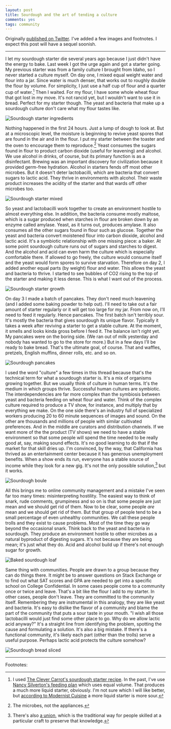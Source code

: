 ```yaml
---
layout: post
title: Sourdough and the art of tending a culture
comments: yes
tags: community
---
```


Originally [published on
Twitter](https://threadreaderapp.com/thread/1242203741517799425.html). I've
added a few images and footnotes. I expect this post will have a
sequel soonish.

---

I let my sourdough starter die several years ago because I just didn't
have the energy to bake. Last week I got the urge again and got a
starter going. My previous starter was from a family culture I brought
from Idaho, so I never started a culture myself. On day one, I mixed
equal weight water and flour into a jar. Since water is much denser,
that works out to roughly double the flour by volume. For simplicity,
I just use a half cup of flour and a quarter cup of water.[^1] Then I
waited. For my flour, I have some whole wheat flour that got lost in
my move. It's not rancid yet, but I wouldn't want to use it in
bread. Perfect for my starter though. The yeast and bacteria that make
up a sourdough culture don't care what my flour tastes like.

![Sourdough starter ingredients](/images/sourdough_ingredients.jpg)

Nothing happened in the first 24 hours. Just a lump of dough to look
at. But at a microscopic level, the moisture is beginning to revive
yeast spores that are found in the air and in the flour. I put my
starter between the toaster and the oven to encourage them to
reproduce.[^2] Yeast consumes the sugars found in flour to product
carbon dioxide (useful for leavening) and alcohol. We use alcohol in
drinks, of course, but its primary function is as a
disinfectant. Brewing was an important discovery for civilization
because it provided germ-free hydration.  Alcohol in starters fends
off most other microbes. But it doesn't deter lactobacilli, which are
bacteria that convert sugars to lactic acid. They thrive in
environments with alcohol. Their waste product increases the acidity
of the starter and that wards off other microbes too.

![Sourdough starter mixed](/images/sourdough_mixing.jpg)

So yeast and lactobacilli work together to create an environment
hostile to almost everything else. In addition, the bacteria consume
mostly maltose, which is a sugar produced when starches in flour are
broken down by an enzyme called amylase.  Yeast, as it turns out,
produces amylase. It also consumes all the other sugars found in flour
such as glucose. Together the yeast and bacteria convert moistened
flour into carbon dioxide, alcohol and lactic acid. It's a symbiotic
relationship with one missing piece: a baker.  At some point sourdough
culture runs out of sugars and starches to digest. And the alcohol and
acid can even harm the culture which is especially comfortable
there. If allowed to go freely, the culture would consume itself and
the yeast would form spores to survive starvation.  Therefore on day
2, I added another equal parts (by weight) flour and water. This
allows the yeast and bacteria to thrive. I started to see bubbles of
CO2 rising to the top of the starter and making it less dense. This is
what I want out of the process.

![Sourdough starter growth](/images/sourdough_growth.jpg)
 
On day 3 I made a batch of pancakes. They don't need much leavening
(and I added some baking powder to help out). I'll need to take out a
fair amount of starter regularly or it will get too large for my
jar. From now on, I'll need to feed it regularly. Hence pancakes.  The
first batch isn't terribly sour. It's mostly the bacteria that gives
sourdough its unique flavor. Typically it takes a week after reviving
a starter to get a stable culture. At the moment, it smells and looks
kinda gross before I feed it. The balance isn't right yet.  My
pancakes were on the boring side. (We ran out of milk yesterday and
nobody has wanted to go to the store for more.) But in a few days I'll
be ready to bake bread. That's the ultimate goal, of course. That and
waffles, pretzels, English muffins, dinner rolls, etc. and so on.

![Sourdough pancakes](/images/sourdough_pancakes.jpg)

I used the word "culture" a few times in this thread because that's
the technical term for what a sourdough starter is. It's a mix of
organisms growing together. But we usually think of culture in human
terms. It's the medium in which groups thrive.  Successful human
cultures are symbiotic. The interdependencies are far more complex
than the symbiosis between yeast and bacteria feeding on wheat flour
and water. Think of the complex culture required to produce a TV show,
for instance, and multiply that by everything we make.  On the one
side there's an industry full of specialized workers producing 20 to
60 minute sequences of images and sound. On the other are thousands
and millions of people with similar cultivated preferences. And in the
middle are curators and distribution channels.  If we want more of the
the product (TV shows) we need to have a stable environment so that
some people will spend the time needed to be really good at, say,
making sound effects. It's no good learning to do that if the market
for that skill dries up.  I'm convinced, by the way, that California
has thrived as an entertainment center because it has generous
unemployment benefits. When a show ends its run, everyone has a stable
source of income while they look for a new gig. It's not the only
possible solution,[^3] but it works.

![Sourdough boule](/images/sourdough_boule.jpg)

All this brings me to online community management and a mistake I've
seen far too many times: misinterpreting hostility. The easiest way to
think of snark, rude comments, grumpiness and so on is that some
people are just mean and we should get rid of them.  Now to be clear,
some people _are_ mean and we should get rid of them. But that group
of people tend to be a small percentage of even unhealthy
communities. We call these people trolls and they exist to cause
problems. Most of the time they go way beyond the occasional snark.
Think back to the yeast and bacteria in sourdough. They produce an
environment hostile to other microbes as a natural byproduct of
digesting sugars. It's not because they are being mean; it's just what
they do. Acid and alcohol build up if there's not enough sugar for
growth.

![Baked sourdough loaf](/images/sourdough_loaf.jpg)

Same thing with communities. People are drawn to a group because they
can do things there. It might be to answer questions on Stack Exchange
or to find out what SAT scores and GPA are needed to get into a
specific school on College Confidential.  In some cases people come to
a community once or twice and leave. That's a bit like the flour I add
to my starter. In other cases, people don't leave. They are committed
to the community itself. Remembering they are instrumental in this
analogy, they are like yeast and bacteria.  It's easy to dislike the
flavor of a community and blame the part of the community that puts a
sour taste in your mouth. "I wish all those lactobacilli would just
find some other place to go. Why do we allow lactic acid anyway?"
It's a straight line from identifying the problem, spotting the cause
and formulating a solution. It's also a big mistake. If there's a
functional community, it's likely each part (other than the trolls)
serve a useful purpose. Perhaps lactic acid protects the culture
somehow?

![Sourdough bread sliced](/images/sourdough_slice.jpg)

---

Footnotes:

[^1]: I used [The Clever Carrot's sourdough starter
    recipe](https://www.theclevercarrot.com/2019/03/beginner-sourdough-starter-recipe/). In
    the past, I've use [Nancy Silverton's feeding
    plan](https://www.food.com/recipe/nancy-silverton-s-grape-sourdough-starter-316306)
    which uses equal volume. That produces a much more liquid starter,
    obviously. I'm not sure which I will like better, but [according
    to Modernist
    Cuisine](https://modernistcuisine.com/2018/09/sourdough-science/)
    a more liquid starter is more sour.

[^2]: The microbes, not the appliances.

[^3]: There's also [a
    union](https://sound.stackexchange.com/questions/849/how-important-is-union-membership-for-sound-designers-and-production-sound-mixer),
    which is the traditional way for people skilled at a particular
    craft to preserve that knowledge.
